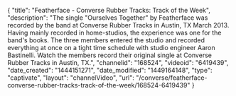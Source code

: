 {
    "title": "Featherface - Converse Rubber Tracks: Track of the Week",
    "description": "The single \"Ourselves Together\" by Featherface was recorded by the band at Converse Rubber Tracks in Austin, TX March 2013. Having mainly recorded in home-studios, the experience was one for the band's books. The three members entered the studio and recorded everything at once on a tight time schedule with studio engineer Aaron Bastinelli. Watch the members record their original single at Converse Rubber Tracks in Austin, TX.",
    "channelid": "168524",
    "videoid": "6419439",
    "date_created": "1444151271",
    "date_modified": "1449164148",
    "type": "captivate",
    "layout": "channelVideo",
    "url": "\/converse\/featherface-converse-rubber-tracks-track-of-the-week\/168524-6419439"
}